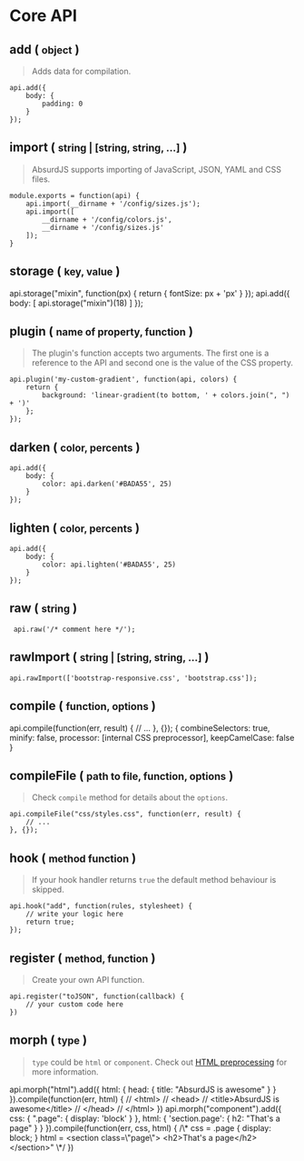 # Core API

<social>

## add ( <small class="prop-values">object</small> )

> Adds data for compilation.
	
    api.add({
        body: { 
            padding: 0 
        }
    });

## import ( <small class="prop-values">string | [string, string, ...]</small> )

> AbsurdJS supports importing of JavaScript, JSON, YAML and CSS files.

	module.exports = function(api) {
	    api.import(__dirname + '/config/sizes.js');
	    api.import([
	        __dirname + '/config/colors.js',
	        __dirname + '/config/sizes.js'
	    ]);
	}

## storage ( <small class="prop-values">key, value</small> )

<example>
<str text="Setting value">
api.storage("mixin", function(px) { 
    return {
        fontSize: px + 'px'
    }
});
</str>
<str text="Getting value">
api.add({
    body: [
        api.storage("mixin")(18)
    ]
});
</str>
</example>

## plugin ( <small class="prop-values">name of property, function</small> )

> The plugin's function accepts two arguments. The first one is a reference to the API and second one is the value of the CSS property.

	api.plugin('my-custom-gradient', function(api, colors) {
	    return {
	        background: 'linear-gradient(to bottom, ' + colors.join(", ") + ')'
	    };
	});

## darken ( <small class="prop-values">color, percents</small> )

	api.add({
        body: {
            color: api.darken('#BADA55', 25)
        }
    });

## lighten ( <small class="prop-values">color, percents</small> )

	api.add({
        body: {
            color: api.lighten('#BADA55', 25)
        }
    });

## raw ( <small class="prop-values">string</small> )

	 api.raw('/* comment here */');

## rawImport ( <small class="prop-values">string | [string, string, ...]</small> )

	api.rawImport(['bootstrap-responsive.css', 'bootstrap.css']);

## compile  ( <small class="prop-values">function, options</small> )

<example>
<str text="Example">
api.compile(function(err, result) {
	// ...
}, {});
</str>
<str text="Default options">
{
	combineSelectors: true,
	minify: false,
	processor: [internal CSS preprocessor],
	keepCamelCase: false
}
</str>
</example>

## compileFile  ( <small class="prop-values">path to file, function, options</small> )

> Check `compile` method for details about the `options`.

	api.compileFile("css/styles.css", function(err, result) {
		// ...
	}, {});

## hook ( <small class="prop-values">method function</small> )

> If your hook handler returns `true` the default method behaviour is skipped.

	api.hook("add", function(rules, stylesheet) {
		// write your logic here
		return true;
	});

## register ( <small class="prop-values">method, function</small> )

> Create your own API function.

	api.register("toJSON", function(callback) {
		// your custom code here
	})

## morph ( <small class="prop-values">type</small> )

> `type` could be `html` or `component`. Check out [HTML preprocessing](/pages/html-preprocessing) for more information.

<example>
<str text="HTML preprocessing">
api.morph("html").add({
	html: {
		head: {
			title: "AbsurdJS is awesome"
		}
	}
}).compile(function(err, html) {
	// &lt;html>
	//	&lt;head>
	//		&lt;title>AbsurdJS is awesome&lt;/title>
	//	&lt;/head>
	// &lt;/html>
})
</str>
<str text="Components preprocessing">
api.morph("component").add({
    css: {
		".page": {
           display: 'block' 
		}
	},
	html: {
		'section.page': {
			h2: "That's a page"
		}
	}
}).compile(function(err, css, html) {
    /\*
	css = .page {
	  display: block;
	}
	html = &lt;section class=\"page\">
		&lt;h2>That's a page&lt;/h2>
	&lt;/section>"
    \*/
})
</str>
</example>
